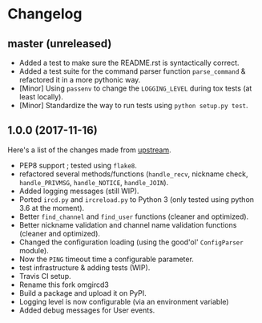 # Changelog

## master (unreleased)

- Added a test to make sure the README.rst is syntactically correct.
- Added a test suite for the command parser function `parse_command` & refactored it in a more pythonic way.
- [Minor] Using `passenv` to change the `LOGGING_LEVEL` during tox tests (at least locally).
- [Minor] Standardize the way to run tests using `python setup.py test`.

## 1.0.0 (2017-11-16)

Here's a list of the changes made from [upstream](https://github.com/programble/omgircd).

* PEP8 support ; tested using `flake8`.
* refactored several methods/functions (`handle_recv`, nickname check, `handle_PRIVMSG`, `handle_NOTICE`, `handle_JOIN`).
* Added logging messages (still WIP).
* Ported `ircd.py` and `ircreload.py` to Python 3 (only tested using python 3.6 at the moment).
* Better `find_channel` and `find_user` functions (cleaner and optimized).
* Better nickname validation and channel name validation functions (cleaner and optimized).
* Changed the configuration loading (using the good'ol' `ConfigParser` module).
* Now the `PING` timeout time a configurable parameter.
* test infrastructure & adding tests (WIP).
* Travis CI setup.
* Rename this fork omgircd3
* Build a package and upload it on PyPI.
* Logging level is now configurable (via an environment variable)
* Added debug messages for User events.
